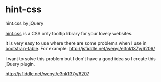 # hint-css
hint.css by jQuery

[hint.css](https://github.com/chinchang/hint.css) is a CSS only tooltip library for your lovely websites.  

It is very easy to use where there are some problems when I use in [bootstrap-table](https://github.com/wenzhixin/bootstrap-table).
For example: http://jsfiddle.net/wenyi/e3nk137y/6206/

I want to solve this problem but I don't have a good idea so I create this jQuery plugin.

http://jsfiddle.net/wenyi/e3nk137y/6207
